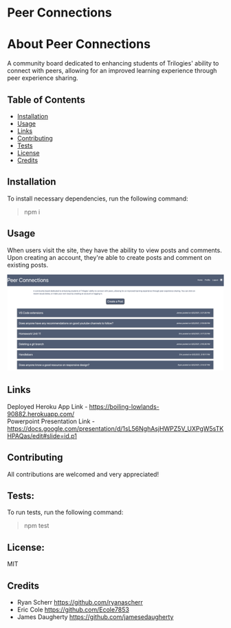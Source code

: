 # Peer Connections

# About Peer Connections
  A community board dedicated to enhancing students of Trilogies' ability to connect with peers, allowing for an improved learning experience through peer experience sharing.

  ## Table of Contents
  - [Installation](#Install)
  - [Usage](#usage)
  - [Links](#links)
  - [Contributing](#contributing)
  - [Tests](#Tests)
  - [License](#license)
  - [Credits](#credits)

  ## Installation
  To install necessary dependencies, run the following command:
  > npm i

  ## Usage
  When users visit the site, they have the ability to view posts and comments. Upon creating an account, they're able to create posts and comment on existing posts. 

![Peer Connections](assets/screenshot.png)

  ## Links
  Deployed Heroku App Link - https://boiling-lowlands-90882.herokuapp.com/ <br>
  Powerpoint Presentation Link - https://docs.google.com/presentation/d/1sL56NghAsjHWPZ5V_UXPgW5sTKHPAQas/edit#slide=id.p1
  
  ## Contributing
   All contributions are welcomed and very appreciated! 

   ## Tests:
  To run tests, run the following command:
  > npm test
  
  ## License:
  MIT
  ## Credits
  - Ryan Scherr https://github.com/ryanascherr <br>
  - Eric Cole https://github.com/Ecole7853 <br>
  - James Daugherty https://github.com/jamesedaugherty <br>